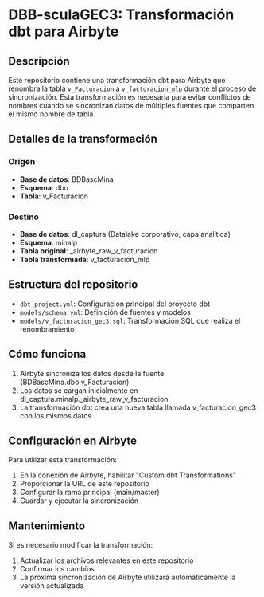 # DBB-sculaGEC3: Transformación dbt para Airbyte

## Descripción
Este repositorio contiene una transformación dbt para Airbyte que renombra la tabla `v_Facturacion` a `v_facturacion_mlp` durante el proceso de sincronización. Esta transformación es necesaria para evitar conflictos de nombres cuando se sincronizan datos de múltiples fuentes que comparten el mismo nombre de tabla.

## Detalles de la transformación

### Origen
- **Base de datos**: BDBascMina
- **Esquema**: dbo
- **Tabla**: v_Facturacion

### Destino
- **Base de datos**: dl_captura (Datalake corporativo, capa analítica)
- **Esquema**: minalp
- **Tabla original**: _airbyte_raw_v_facturacion
- **Tabla transformada**: v_facturacion_mlp

## Estructura del repositorio
- `dbt_project.yml`: Configuración principal del proyecto dbt
- `models/schema.yml`: Definición de fuentes y modelos
- `models/v_facturacion_gec3.sql`: Transformación SQL que realiza el renombramiento

## Cómo funciona
1. Airbyte sincroniza los datos desde la fuente (BDBascMina.dbo.v_Facturacion)
2. Los datos se cargan inicialmente en dl_captura.minalp._airbyte_raw_v_facturacion
3. La transformación dbt crea una nueva tabla llamada v_facturacion_gec3 con los mismos datos

## Configuración en Airbyte
Para utilizar esta transformación:
1. En la conexión de Airbyte, habilitar "Custom dbt Transformations"
2. Proporcionar la URL de este repositorio
3. Configurar la rama principal (main/master)
4. Guardar y ejecutar la sincronización

## Mantenimiento
Si es necesario modificar la transformación:
1. Actualizar los archivos relevantes en este repositorio
2. Confirmar los cambios
3. La próxima sincronización de Airbyte utilizará automáticamente la versión actualizada